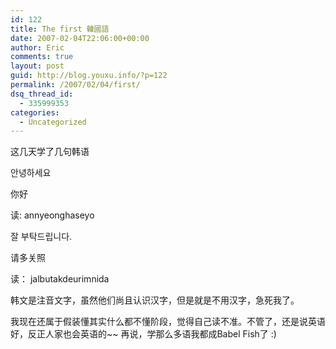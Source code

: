 ```yaml
---
id: 122
title: The first 韓國語
date: 2007-02-04T22:06:00+00:00
author: Eric
comments: true
layout: post
guid: http://blog.youxu.info/?p=122
permalink: /2007/02/04/first/
dsq_thread_id:
  - 335999353
categories:
  - Uncategorized
---
```

这几天学了几句韩语 

안녕하세요
  
你好
  
读: annyeonghaseyo 

잘 부탁드립니다.
  
请多关照
  
读： jalbutakdeurimnida 

韩文是注音文字，虽然他们尚且认识汉字，但是就是不用汉字，急死我了。
  
我现在还属于假装懂其实什么都不懂阶段，觉得自己读不准。不管了，还是说英语好，反正人家也会英语的~~ 再说，学那么多语我都成Babel Fish了 :)